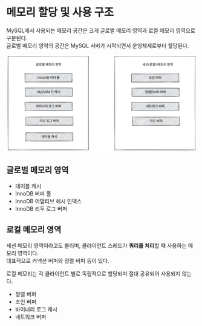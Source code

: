 # 메모리 할당 및 사용 구조

MySQL에서 사용되는 메모리 공간은 크게 글로벌 메모리 영역과 로컬 메모리 영역으로 구분된다.\
글로벌 메모리 영역의 공간은 MySQL 서버가 시작되면서 운영체제로부터 할당된다.

<img src="../../../.gitbook/assets/file.excalidraw (1).svg" alt="메모리 영역" class="gitbook-drawing">

## 글로벌 메모리 영역

* 테이블 캐시
* InnoDB 버퍼 풀
* InnoDB 어댑티브 해시 인덱스
* InnoDB 리두 로그 버퍼

## 로컬 메모리 영역

세션 메모리 영역이라고도 불리며, 클라이언트 스레드가 **쿼리를 처리**할 때 사용하는 메모리 영역이다.\
대표적으로 커넥션 버퍼와 정렬 버퍼 등이 있다.

로컬 메모리는 각 클라이언트 별로 독립적으로 할당되며 절대 공유되어 사용되지 않는다.

* 정렬 버퍼
* 조인 버퍼
* 바이너리 로그 캐시
* 네트워크 버퍼
